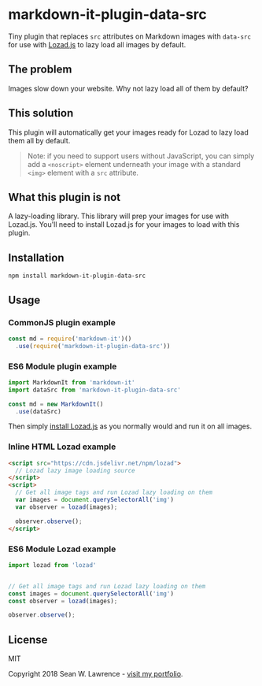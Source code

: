 # markdown-it-plugin-data-src

Tiny plugin that replaces `src` attributes on Markdown images with `data-src` for use with [Lozad.js](https://github.com/ApoorvSaxena/lozad.js) to lazy load all images by default.

## The problem

Images slow down your website. Why not lazy load all of them by default?

## This solution

This plugin will automatically get your images ready for Lozad to lazy load them all by default.

> Note: if you need to support users without JavaScript, you can simply add a `<noscript>` element underneath your image with a standard `<img>` element with a `src` attribute.  

## What this plugin is not

A lazy-loading library. This library will prep your images for use with Lozad.js. You'll need to install Lozad.js for your images to load with this plugin.

## Installation

`npm install markdown-it-plugin-data-src`

## Usage

### CommonJS plugin example

```javascript
const md = require('markdown-it')()
  .use(require('markdown-it-plugin-data-src'))
```

### ES6 Module plugin example

```javascript
import MarkdownIt from 'markdown-it'
import dataSrc from 'markdown-it-plugin-data-src'

const md = new MarkdownIt()
  .use(dataSrc)
```

Then simply [install Lozad.js](https://github.com/ApoorvSaxena/lozad.js) as you normally would and run it on all images.

### Inline HTML Lozad example

```html
<script src="https://cdn.jsdelivr.net/npm/lozad">
  // Lozad lazy image loading source
</script>
<script>
  // Get all image tags and run Lozad lazy loading on them
  var images = document.querySelectorAll('img')
  var observer = lozad(images);

  observer.observe();
</script>
```

### ES6 Module Lozad example

```javascript
import lozad from 'lozad'


// Get all image tags and run Lozad lazy loading on them
const images = document.querySelectorAll('img')
const observer = lozad(images);

observer.observe();
```

## License

MIT

Copyright 2018 Sean W. Lawrence - [visit my portfolio](https://swl.netlify.com).